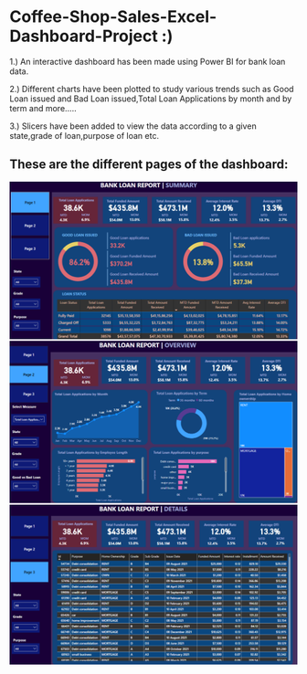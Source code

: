 # Coffee-Shop-Sales-Excel-Dashboard-Project :)

1.) An interactive dashboard has been made using Power BI for bank loan data.

2.) Different charts have been plotted to study various trends such as Good Loan issued and Bad Loan issued,Total Loan Applications by month and by term and more.....

3.) Slicers have been added to view the data according to a given state,grade of loan,purpose of loan etc.

## These are the different pages of the dashboard:
![Screenshot 1](Page-1.png)
![Screenshot 2](Page-2.png)
![Screenshot 3](Page-3.png)

